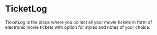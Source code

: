 # TicketLog

TicketLog is the place where you collect all your movie tickets in form of electronic movie tickets with option for styles and notes of your choice. 


